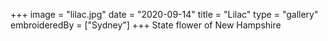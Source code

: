 +++
image = "lilac.jpg"
date = "2020-09-14"
title = "Lilac"
type = "gallery"
embroideredBy = ["Sydney"]
+++
State flower of New Hampshire